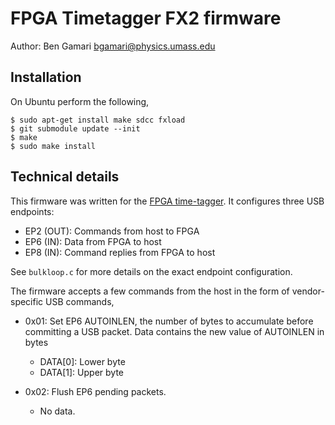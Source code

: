 # FPGA Timetagger FX2 firmware

Author: Ben Gamari <bgamari@physics.umass.edu>

## Installation

On Ubuntu perform the following,

    $ sudo apt-get install make sdcc fxload
    $ git submodule update --init
    $ make
    $ sudo make install

## Technical details

This firmware was written for the [FPGA
time-tagger](http://github.com/goldner-lab/timetag-fpga). It configures three
USB endpoints:

 * EP2 (OUT): Commands from host to FPGA
 * EP6 (IN):  Data from FPGA to host
 * EP8 (IN):  Command replies from FPGA to host

See `bulkloop.c` for more details on the exact endpoint configuration.

The firmware accepts a few commands from the host in the form of
vendor-specific USB commands,

 * 0x01: Set EP6 AUTOINLEN, the number of bytes to accumulate before committing
   a USB packet. Data contains the new value of AUTOINLEN in bytes
     * DATA[0]: Lower byte
     * DATA[1]: Upper byte

 * 0x02: Flush EP6 pending packets.
     * No data.



